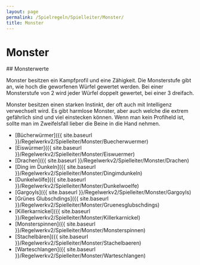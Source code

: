 ```yaml
---
layout: page
permalink: /Spielregeln/Spielleiter/Monster/
title: Monster
---
```


# Monster


<div class="hinweis">
## Monsterwerte

Monster besitzen ein Kampfprofil und eine Zähigkeit. Die Monsterstufe gibt an, wie hoch die geworfenen Würfel gewertet werden. Bei einer Monsterstufe von 2 wird jeder Würfel doppelt gewertet, bei einer 3 dreifach.

</div>

Monster besitzen einen starken Instinkt, der oft auch mit Intelligenz verwechselt wird. Es gibt harmlose Monster, aber auch welche die extrem gefährlich sind und viel einstecken können. Wenn man kein Profiheld ist, sollte man im Zweifelsfall lieber die Beine in die Hand nehmen.

- [Bücherwürmer]({{ site.baseurl }}/Regelwerkv2/Spielleiter/Monster/Buecherwuermer)
- [Eiswürmer]({{ site.baseurl }}/Regelwerkv2/Spielleiter/Monster/Eiswuermer)
- [Drachen]({{ site.baseurl }}/Regelwerkv2/Spielleiter/Monster/Drachen)
- [Ding im Dunkeln]({{ site.baseurl }}/Regelwerkv2/Spielleiter/Monster/Dingimdunkeln)
- [Dunkelwölfe]({{ site.baseurl }}/Regelwerkv2/Spielleiter/Monster/Dunkelwoelfe)
- [Gargoyls]({{ site.baseurl }}/Regelwerkv2/Spielleiter/Monster/Gargoyls)
- [Grünes Glubschdings]({{ site.baseurl }}/Regelwerkv2/Spielleiter/Monster/Gruenesglubschdings)
- [Killerkarnickel]({{ site.baseurl }}/Regelwerkv2/Spielleiter/Monster/Killerkarnickel)
- [Monsterspinnen]({{ site.baseurl }}/Regelwerkv2/Spielleiter/Monster/Monsterspinnen)
- [Stachelbären]({{ site.baseurl }}/Regelwerkv2/Spielleiter/Monster/Stachelbaeren)
- [Warteschlangen]({{ site.baseurl }}/Regelwerkv2/Spielleiter/Monster/Warteschlangen)

